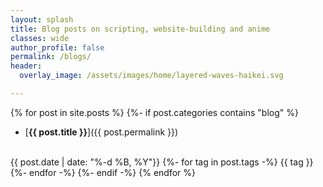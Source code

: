 ```yaml
---
layout: splash
title: Blog posts on scripting, website-building and anime
classes: wide
author_profile: false
permalink: /blogs/
header:
  overlay_image: /assets/images/home/layered-waves-haikei.svg

---
```


{% for post in site.posts %}
{%- if post.categories contains "blog" %}
- [**{{ post.title }}**]({{ post.permalink }})
<br>
{{ post.date | date: "%-d %B, %Y"}}
{%- for tag in post.tags -%}
<span class="btn btn--primary tag__highlight">{{ tag }}</span>
{%- endfor -%}
{%- endif -%}
{% endfor %}
